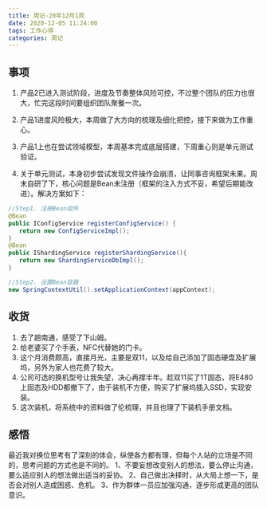 ```yaml
---
title: 周记-20年12月1周
date: 2020-12-05 11:24:00
tags: 工作心得
categories: 周记
---
```

## 事项
1. 产品2已进入测试阶段，进度及节奏整体风险可控，不过整个团队的压力也很大，忙完这段时间要组织团队聚餐一次。

2. 产品1进度风险极大，本周做了大方向的梳理及细化把控，接下来做为工作重心。

3. 产品1上也在尝试领域模型，本周基本完成底层搭建，下周重心则是单元测试验证。

4. 关于单元测试，本身初步尝试发现文件操作会崩溃，让同事咨询框架未果。周末自研了下，核心问题是Bean未注册（框架的注入方式不妥，希望后期能改进）。解决方案如下：
```java
//Step1. 注册Bean组件
@Bean
public IConfigService registerConfigService() {
   return new ConfigServiceImpl();
}
@Bean
public IShardingService registerShardingService(){
   return new ShardingServiceDbImpl();
}

//Step2. 设置Bean容器
new SpringContextUtil().setApplicationContext(appContext);
```
<!--more-->

## 收货
1. 去了趟南通，感受了下山姆。
2. 给老婆买了个手表，NFC代替她的门卡。
3. 这个月消费颇高，直接月光，主要是双11，以及给自己添加了固态硬盘及扩展坞，另外为家人也花费了较大。
4. 公司可选的换机型号让我失望，决心再撑半年。趁双11买了1T固态，将E480上固态及HDD都撤下了，由于装机不方便，购买了扩展坞插入SSD，实现安装。
5. 这次装机，将系统中的资料做了伦梳理，并且也理了下装机手册文档。

## 感悟
最近我对换位思考有了深刻的体会，纵使各方都有理，但每个人站的立场是不同的，思考问题的方式也是不同的。
1、不要妄想改变别人的想法，要么停止沟通，要么适应别人的想法做出适当的妥协。
2、自己做出决择时，从大局上想一下，是否会对别人造成困惑、危机。
3、作为群体一员应加强沟通，逐步形成更高的团队意识。
